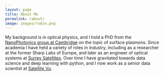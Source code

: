 ```yaml
---
layout: page
title: About Me
permalink: /about/
image: images/robin.png
---
```

My background is in optical physics, and I hold a PhD from the [NanoPhotonics group at Cambridge](https://www.np.phy.cam.ac.uk/) on the topic of surface plasmons. Since academia I have held a variety of roles in industry, including as a researcher at the former Sharp Labs of Europe, and later as an engineer of optical systems at [Surrey Satellites](https://www.sstl.co.uk/). Over time I have gravitated towards data science and deep learning with python, and I now work as a senior data scientist at [Satellite Vu](https://www.satellitevu.com/).
